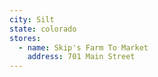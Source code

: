 ```yaml
---
city: Silt
state: colorado
stores:
  - name: Skip's Farm To Market
    address: 701 Main Street
---
```

